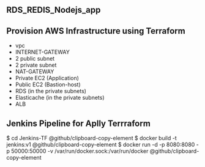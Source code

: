 ## <font size=”20”> **RDS_REDIS_Nodejs_app** </font>
## <font size=”20”> **Provision AWS Infrastructure using Terraform** </font>

- vpc
- INTERNET-GATEWAY
- 2 public subnet
- 2 private subnet
- NAT-GATEWAY
- Private EC2 (Application)
- Public EC2 (Bastion-host)
- RDS (in the private subnets)
- Elasticache (in the private subnets)
- ALB


## <font size=”20”> **Jenkins Pipeline for Aplly Terrraform** </font>

$ cd Jenkins-TF @github/clipboard-copy-element
$ docker build -t jenkins:v1 @github/clipboard-copy-element
$ docker run -d -p 8080:8080 -p 50000:50000 -v /var/run/docker.sock:/var/run/docker @github/clipboard-copy-element

